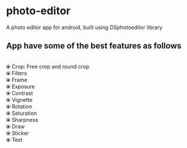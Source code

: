 # photo-editor
A photo editor app for android, built using DSphotoeditor library

<h2>App have some of the best features as follows</h2>
</br>
⦿ Crop: Free crop and round crop</br>
⦿ Filters</br>
⦿ Frame</br>
⦿ Exposure </br>
⦿ Contrast</br>
⦿ Vignette</br>
⦿ Rotation</br>
⦿ Saturation</br>
⦿ Sharpness</br>
⦿ Draw</br>
⦿ Sticker</br>
⦿ Text</br>
